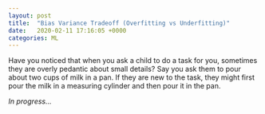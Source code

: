 ```yaml
---
layout: post
title:  "Bias Variance Tradeoff (Overfitting vs Underfitting)"
date:   2020-02-11 17:16:05 +0000
categories: ML
---
```


Have you noticed that when you ask a child to do a task for you, sometimes they are overly pedantic about small details? 
Say you ask them to pour about two cups of milk in a pan. If they are new to the task, they might first pour the milk in a 
measuring cylinder and then pour it in the pan. 


_In progress..._
